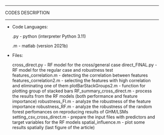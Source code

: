 *******************
CODES DESCRIPTION
*******************

- Code Languages:

	.py - python (interpreter Python 3.11)
  
	.m - matlab (version 2021b)

- Files:

	cross_direct.py - RF model for the cross/general case
	direct_FINAL.py - RF model for the regular case and robustness test
	features_correlation.m - detecting the correlation between features
	features_correlation2.m - selecting the features with high correlation and eliminating one of them
	plotBarStackGroups2.m - function for plotting group of stacked bars
	RF_summary_cross_direct.m - process the results from the RF models (both performance and feature importance)
	robustness_FI.m - analyze the robustness of the feature importance
	robustness_RF.m - analyze the robustness of the random forest perfomances on reproducing results of GHM/LSMs
	setting_csv_cross_direct.m - prepare the input files with predictors and target variables for the RF models
	spatial_influence.m - plot some results spatially (last figure of the article)
  
